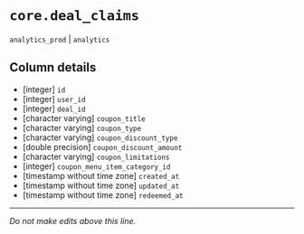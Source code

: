 # `core.deal_claims`
`analytics_prod` | `analytics`

## Column details
* [integer]   `id`
* [integer]   `user_id`
* [integer]   `deal_id`
* [character varying] `coupon_title`
* [character varying] `coupon_type`
* [character varying] `coupon_discount_type`
* [double precision] `coupon_discount_amount`
* [character varying] `coupon_limitations`
* [integer]   `coupon_menu_item_category_id`
* [timestamp without time zone] `created_at`
* [timestamp without time zone] `updated_at`
* [timestamp without time zone] `redeemed_at`

-------------------------------------------------------------------------------
*Do not make edits above this line.*

